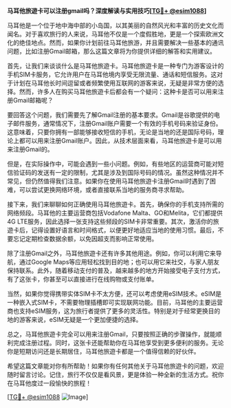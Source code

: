 **马耳他旅遊卡可以注册gmail吗？深度解读与实用技巧[[TG💪+ @esim1088](https://t.me/s/esim1088)]**

马耳他是一个位于地中海中部的小岛国，以其美丽的自然风光和丰富的历史文化而闻名。对于喜欢旅行的人来说，马耳他不仅是一个度假胜地，更是一个探索欧洲文化的绝佳地点。然而，如果你计划前往马耳他旅游，并且需要解决一些基本的通讯问题，比如注册Gmail邮箱，那么这篇文章将为你提供详细的解答和实用建议。

首先，让我们来谈谈什么是马耳他旅遊卡。马耳他旅遊卡是一种专门为游客设计的手机SIM卡服务，它允许用户在马耳他境内享受无限流量、通话和短信服务。这对于计划在马耳他长时间逗留或者频繁使用互联网的游客来说，无疑是非常方便的选择。然而，许多人在购买马耳他旅遊卡后都会有一个疑问：这种卡是否可以用来注册Gmail邮箱呢？

要回答这个问题，我们需要先了解Gmail注册的基本要求。Gmail是谷歌提供的电子邮件服务，通常情况下，注册Gmail账户需要一个有效的手机号码来验证身份。这意味着，只要你拥有一部能够接收短信的手机，无论是当地的还是国际号码，理论上都可以用来注册Gmail账户。因此，从技术层面来看，马耳他旅遊卡是可以用来注册Gmail的。

但是，在实际操作中，可能会遇到一些小问题。例如，有些地区的运营商可能对短信验证码的发送有一定的限制，尤其是涉及到国际号码的情况。虽然这种情况并不常见，但仍然值得我们注意。如果你在使用马耳他旅遊卡注册Gmail时遇到了困难，可以尝试更换网络环境，或者直接联系当地的服务商寻求帮助。

接下来，我们来聊聊如何正确使用马耳他旅遊卡。首先，确保你的手机支持所需的网络频段。马耳他的主要运营商包括Vodafone Malta、GO和Melita，它们都提供4G LTE服务，因此选择一张支持这些频段的SIM卡非常重要。其次，激活你的旅遊卡后，记得设置好语言和时间格式，以便更好地适应当地的使用习惯。最后，不要忘记定期检查数据余额，以免因超支而影响正常使用。

除了注册Gmail之外，马耳他旅遊卡还有许多其他用途。例如，你可以利用它来导航，通过Google Maps等应用轻松找到目的地；也可以用它来社交，与家人朋友保持联系。此外，随着移动支付的普及，越来越多的地方开始接受电子支付方式，有了这张卡，你甚至可以直接进行在线购物或支付账单。

当然，如果你觉得携带实体SIM卡不太方便，还可以考虑使用eSIM技术。eSIM是一种嵌入式SIM卡，不需要物理插槽即可实现联网功能。目前，马耳他的主要运营商也支持eSIM服务，这为旅行者提供了更多的灵活性。特别是对于经常更换目的地的游客来说，eSIM无疑是一个更加便捷的选择。

总之，马耳他旅遊卡完全可以用来注册Gmail，只要按照正确的步骤操作，就能顺利完成注册过程。同时，这张卡还能帮助你在马耳他享受到更多便利的服务。无论你是短期访问还是长期居住，马耳他旅遊卡都是一个值得信赖的好伙伴。

希望这篇文章能对你有所帮助！如果你有任何其他关于马耳他旅遊卡的问题，欢迎随时留言讨论。记住，旅行不仅仅是看风景，更是体验一种全新的生活方式。祝你在马耳他度过一段愉快的旅程！

[[TG💪+ @esim1088](https://t.me/s/esim1088) ![Image](https://i.postimg.cc/4NQfJmqS/Snipaste-2025-05-13-00-14-12.png)]